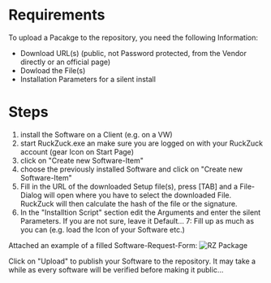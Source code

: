 # Requirements
To upload a Pacakge to the repository, you need the following Information:  
* Download URL(s) (public, not Password protected, from the Vendor directly or an official page)
* Dowload the File(s)
* Installation Parameters for a silent install

# Steps
1. install the Software on a Client (e.g. on a VW)
2. start RuckZuck.exe an make sure you are logged on with your RuckZuck account (gear Icon on Start Page)
3. click on "Create new Software-Item"
4. choose the previously installed Software and click on "Create new Software-Item"
5. Fill in the URL of the downloaded Setup file(s), press [TAB] and a File-Dialog will open where you have to select the downloaded File. RuckZuck will then calculate the hash of the file or the signature.
6. In the "Installtion Script" section edit the Arguments and enter the silent Parameters. If you are not sure, leave it Default...
7: Fill up as much as you can (e.g. load the Icon of your Software etc.)

Attached an example of a filled Software-Request-Form:
![RZ Package](https://user-images.githubusercontent.com/11909453/39870921-59576c50-5463-11e8-81f8-f0e7baef4780.png)


Click on "Upload" to publish your Software to the repository. It may take a while as every software will be verified before making it public...
